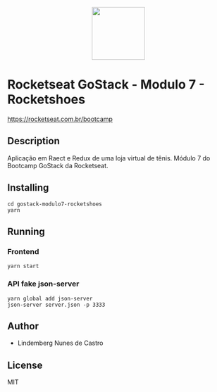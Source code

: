 <p align="center">
<a href="https://rocketseat.com.br/bootcamp" alt="Bootcamp Rocketseat">
  <img src="https://skylab.rocketseat.com.br/api/files/1560759053914.svg" height="120px"></a></p>

# Rocketseat GoStack - Modulo 7 - Rocketshoes

https://rocketseat.com.br/bootcamp

## Description

Aplicação em Raect e Redux de uma loja virtual de tênis. Módulo 7 do Bootcamp GoStack da Rocketseat.

## Installing

```
cd gostack-modulo7-rocketshoes
yarn
```

## Running

### Frontend

`yarn start`

### API fake json-server

```
yarn global add json-server
json-server server.json -p 3333
```

## Author

- Lindemberg Nunes de Castro

## License

MIT
